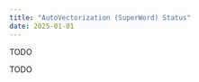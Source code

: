 ```yaml
---
title: "AutoVectorization (SuperWord) Status"
date: 2025-01-01
---
```


TODO

<style>
universe {
  position: absolute;
}
myelement {
  position: absolute;
  width: 400px;
  height: 20px;
}
</style>

<div id="issue_graph"></div>

<script>
maxX = 100;
maxY = 100;

issues = {}

function updateMax(x,y) {
  maxX = Math.max(maxX,x);
  maxY = Math.max(maxY,y);
}

function updateCanvas(overFocusId) {
  var universe = document.getElementById("universe")
  var canv = document.getElementById("mainCanvas")
  canv.width = maxX + 405;
  canv.height = maxY + 25;

  var ctx = canv.getContext("2d");
  ctx.clearRect(0, 0, canv.width, canv.height);
  ctx.rect(0, 0, canv.width, canv.height);
  ctx.fillStyle = "#eeeeee";
  ctx.fill();

  console.log("update");
  for (issue of issues) {
    var div = issue.div;
    
    if (overFocusId==div.id) {
      div.style.border = "solid #000000";
      console.log("over " + div.id);
    } else {
      div.style.border = "";
    }
  }
}

function addIssue(issue) {
  var universe = document.getElementById("universe")
  var div = document.createElement("myelement");
  div.style.background = "#ffffff";
  div.style.color = "black";
  div.innerHTML = "<a href='https://bugs.openjdk.org/browse/" + issue.name
                  + "' style='font-size:14px' target='_blank'>"
                  + issue.name + ": " + issue.desc + "</a>";
  if (issue.pr != "") {
    div.innerHTML += " <a href='" + issue.pr
                     + "' style='font-size:14px' target='_blank'>[PR]</a>";
  }

  div.style.left = issue.x+"px";
  div.style.top  = issue.y+"px";
  updateMax(issue.x, issue.y);

  div.id = issue.name;
  universe.appendChild(div);

  div.onmouseover = function() {mouseOverIssue(div.id);}

  return div;
}

function mouseOverIssue(id) {
  updateCanvas(id);
}

function init() {
  var universe =  document.createElement('universe');
  universe.id = "universe"
  graph_div = document.getElementById("issue_graph")
  graph_div.appendChild(universe);

  var canv = document.createElement('canvas');
  canv.id = 'mainCanvas';
  universe.appendChild(canv);

  issues = [
    {name: "JDK-8346993",
     desc:"Refactor VectorNode::make",
     pr: "https://github.com/openjdk/jdk/pull/22917",
     x: 10, y: 10, type: "review"},
    {name: "JDK-8343685",
     desc:"Revactor VPointer with MemPointer",
     pr: "https://github.com/openjdk/jdk/pull/21926",
     x: 910, y: 950, type: "open"},
    //{name: "JDK-",
    // desc:"",
    // pr: "https://github.com/openjdk/jdk/pull/",
    // jira: "https://bugs.openjdk.org/browse/JDK-",
    // x: 10, y: 20, type: "open"},
  ];

  for (issue of issues) {
    div = addIssue(issue)
    issue.div = div;
  }

  updateCanvas()
}

init()  
</script>

TODO

<script src="https://utteranc.es/client.js"
        repo="eme64/blog"
        issue-term="pathname"
        theme="github-light"
        crossorigin="anonymous"
        async>
</script>

